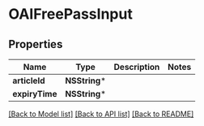 # OAIFreePassInput

## Properties
Name | Type | Description | Notes
------------ | ------------- | ------------- | -------------
**articleId** | **NSString*** |  | 
**expiryTime** | **NSString*** |  | 

[[Back to Model list]](../README.md#documentation-for-models) [[Back to API list]](../README.md#documentation-for-api-endpoints) [[Back to README]](../README.md)


